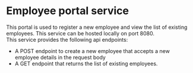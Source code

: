 # Employee portal service
This portal is used to register a new employee and view the list of existing employees.
This service can be hosted locally on port 8080.<br/>
This service provides the following api endpoints:
* A POST endpoint to create a new employee that accepts a new employee details in the request body
* A GET endpoint that returns the list of existing employees.
